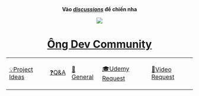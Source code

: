 <div align="center">
  <b
    >Vào
    <a href="https://github.com/OngDev/community/discussions"
      ><i>discussions</i></a
    >
    để chiến nha</b
  >

<img
    src="https://raw.githubusercontent.com/thuanpham2311/img/master/ongDevCharacters/4.png"
  />

# [Ông Dev Community](https://github.com/OngDev/community/discussions)

  <b>
    <table>
      <tr>
        <td>
          <a
            href="https://github.com/OngDev/community/discussions/categories/project-ideas"
            ><p>💡Project Ideas</p></a
          >
        </td>
        <td>
          <a
            href="https://github.com/OngDev/community/discussions/categories/q-a"
            ><p>❓Q&A</p></a
          >
        </td>
        <td>
          <a
            href="https://github.com/OngDev/community/discussions/categories/general"
            ><p>💬General</p></a
          >
        </td>
        <td>
          <a
            href="https://github.com/OngDev/community/discussions/categories/udemy-request"
            ><p>🎓Udemy Request</p></a
          >
        </td>
        <td>
          <a
            href="https://github.com/OngDev/community/discussions/categories/video-request"
            ><p>🎥Video Request</p></a
          >
        </td>
      </tr>
    </table>
  </b>
</div>
